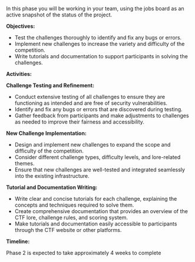 In this phase you will be working in your team, using the jobs board as an active snapshot of the status of the project.

**Objectives:**

- Test the challenges thoroughly to identify and fix any bugs or errors.
- Implement new challenges to increase the variety and difficulty of the competition.
- Write tutorials and documentation to support participants in solving the challenges.

**Activities:**

**Challenge Testing and Refinement:**

- Conduct extensive testing of all challenges to ensure they are functioning as intended and are free of security vulnerabilities.
- Identify and fix any bugs or errors that are discovered during testing.
- Gather feedback from participants and make adjustments to challenges as needed to improve their fairness and accessibility.

**New Challenge Implementation:**

- Design and implement new challenges to expand the scope and difficulty of the competition.
- Consider different challenge types, difficulty levels, and lore-related themes.
- Ensure that new challenges are well-tested and integrated seamlessly into the existing infrastructure.

**Tutorial and Documentation Writing:**

- Write clear and concise tutorials for each challenge, explaining the concepts and techniques required to solve them.
- Create comprehensive documentation that provides an overview of the CTF lore, challenge rules, and scoring system.
- Make tutorials and documentation easily accessible to participants through the CTF website or other platforms.

**Timeline:**

Phase 2 is expected to take approximately 4 weeks to complete